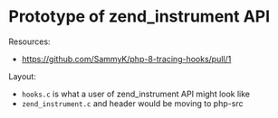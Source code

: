 # Prototype of zend_instrument API

Resources:

- https://github.com/SammyK/php-8-tracing-hooks/pull/1

Layout:

- `hooks.c` is what a user of zend_instrument API might look like
- `zend_instrument.c` and header would be moving to php-src
